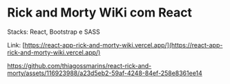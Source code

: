 
# Rick and Morty WiKi com React
 
Stacks: React, Bootstrap e SASS

Link: [https://react-app-rick-and-morty-wiki.vercel.app/](https://react-app-rick-and-morty-wiki.vercel.app/)

https://github.com/thiagossmarins/react-rick-and-morty/assets/116923988/a23d5eb2-59af-4248-84ef-258e8361ee14
